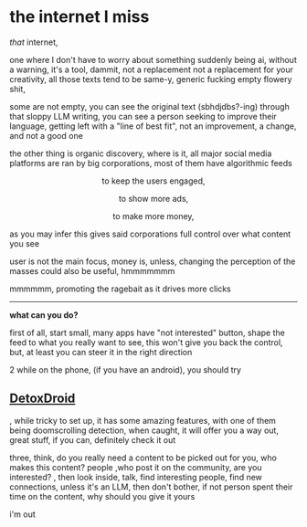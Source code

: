 # the internet I miss 

_that_ internet,

one where I don't have to worry about something suddenly being ai, without a warning, 
it's a tool, dammit, not a replacement
not a replacement for your creativity,
all those texts tend to be same-y,
generic fucking empty flowery shit,

some are not empty, you can see the original text (sbhdjdbs?-ing) through that sloppy LLM writing,
you can see a person seeking to improve their language, getting left with a "line of best fit",
not an improvement, a change, and not a good one

the other thing is organic discovery, where is it,
all major social media platforms are ran by big corporations,
most of them have algorithmic feeds
<p style="text-align: center;">to keep the users engaged,</p>
<p style="text-align: center;">to show more ads, </p>
<p style="text-align: center;">to make more money,</p>


as you may infer this gives said corporations full control over what content you see

user is not the main focus, money is,
unless,
changing the perception of the masses could also be useful, hmmmmmmm

mmmmmm, promoting the ragebait as it drives more clicks

---

**what can you do?**

first of all, 
start small, 
many apps have "not interested" button, 
shape the feed to what you really want to see,
this won't give you back the control, but, at least you can steer it in the right direction

2 
while on the phone, 
(if you have an android), 
you should try <h2>[DetoxDroid](https://f-droid.org/en/packages/com.flx_apps.digitaldetox/)</h2>, while tricky to set up,
it has some amazing features,
with one of them being doomscrolling detection, 
when caught, it will offer you a way out,
great stuff,
if you can, definitely check it out

three,
think,
do you really need a content to be picked out for you, 
who makes this content?
people
,who post it on the community,
are you interested? , 
then look inside, 
talk, find interesting people, find new connections,
unless it's an LLM, then don't bother, 
if not person spent their time on the content, why should you give it yours

i'm out
